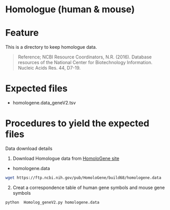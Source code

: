 # Homologue (human & mouse)

# Feature
This is a directory to keep homologue data.
> Reference; NCBI Resource Coordinators, N.R. (2016). Database resources of the National Center for Biotechnology Information. Nucleic Acids Res. 44, D7-19.

# Expected files
- homologene.data_geneV2.tsv

# Procedures to yield the expected files
Data download details
1. Download Homologue data from [HomoloGene site](https://ftp.ncbi.nih.gov/pub/HomoloGene/build68/ "homologene")
  - homologene.data
```sh
wget https://ftp.ncbi.nih.gov/pub/HomoloGene/build68/homologene.data
```

2. Creat a correspondence table of human gene symbols and mouse gene symbols 
```sh
python  Homolog_geneV2.py homologene.data
```
